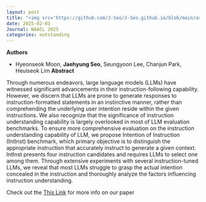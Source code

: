 ```yaml
---
layout: post
title: "<img src='https://github.com/J-Seo/J-Seo.github.io/blob/main/assets/img/naacl2025.png'> Find the Intention of Instruction: Comprehensive Evaluation of Instruction Understanding for Large Language Models"
date: 2025-02-01
Journal: NAACL 2025
categories: outstanding
---
```


**Authors**
- Hyeonseok Moon, **Jaehyung Seo**, Seungyoon Lee, Chanjun Park, Heuiseok Lim
**Abstract**

Through numerous endeavors, large language models (LLMs) have witnessed significant advancements in their instruction-following capability. However, we discern that LLMs are prone to generate responses to instruction-formatted statements in an instinctive manner, rather than comprehending the underlying user intention reside within the given instructions. We also recognize that the significance of instruction understanding capability is largely overlooked in most of LLM evaluation benchmarks. To ensure more comprehensive evaluation on the instruction understanding capability of LLM, we propose Intention of Instruction (IntInst) benchmark, which primary objective is to distinguish the appropriate instruction that accurately instruct to generate a given context. IntInst presents four instruction candidates and requires LLMs to select one among them. Through extensive experiments with several instruction-tuned LLMs, we reveal that most LLMs struggle to grasp the actual intention concealed in the instruction and thoroughly analyze the factors influencing instruction understanding.

Check out the [This Link][DOI] for more info on our paper

[DOI]: TBD

